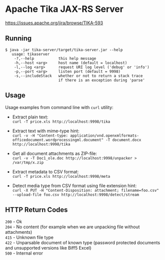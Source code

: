 # Apache Tika JAX-RS Server

https://issues.apache.org/jira/browse/TIKA-593

Running
-------
```
$ java -jar tika-server/target/tika-server.jar --help
   usage: tikaserver
    -?,--help           this help message
    -h,--host <arg>     host name (default = localhost)
    -l,--log <arg>      request URI log level ('debug' or 'info')
    -p,--port <arg>     listen port (default = 9998)
    -s,--includeStack   whether or not to return a stack trace
                        if there is an exception during 'parse'
```

Usage
-----
Usage examples from command line with `curl` utility:

* Extract plain text:  
`curl -T price.xls http://localhost:9998/tika`

* Extract text with mime-type hint:  
`curl -v -H "Content-type: application/vnd.openxmlformats-officedocument.wordprocessingml.document" -T document.docx http://localhost:9998/tika`

* Get all document attachments as ZIP-file:  
`curl -v -T Doc1_ole.doc http://localhost:9998/unpacker > /var/tmp/x.zip`

* Extract metadata to CSV format:  
`curl -T price.xls http://localhost:9998/meta`

* Detect media type from CSV format using file extension hint:  
`curl -X PUT -H "Content-Disposition: attachment; filename=foo.csv" --upload-file foo.csv http://localhost:9998/detect/stream`


HTTP Return Codes
-----------------
`200` - Ok  
`204` - No content (for example when we are unpacking file without attachments)  
`415` - Unknown file type  
`422` - Unparsable document of known type (password protected documents and unsupported versions like Biff5 Excel)  
`500` - Internal error  

